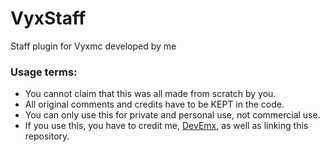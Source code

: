 # VyxStaff
Staff plugin for Vyxmc developed by me


### Usage terms:
  * You cannot claim that this was all made from scratch by you.
  * All original comments and credits have to be KEPT in the code.
  * You can only use this for private and personal use, not commercial use.
  * If you use this, you have to credit me, [DevEmx](https://github.com/DevEmx), as well as linking this repository.




